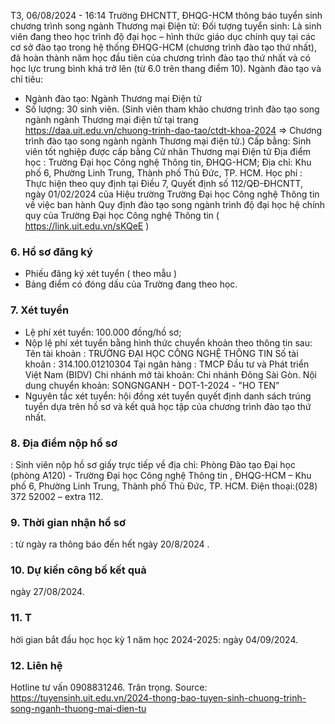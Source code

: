 T3, 06/08/2024 - 16:14
Trường ĐHCNTT, ĐHQG-HCM thông báo tuyển sinh chương trình song ngành Thương mại Điện tử:
Đối tượng tuyển sinh:
Là sinh viên đang theo học trình độ đại học – hình thức giáo dục chính quy tại các cơ sở đào tạo trong hệ thống
ĐHQG-HCM
(chương trình đào tạo thứ nhất), đã hoàn thành năm học đầu tiên của chương trình đào tạo thứ nhất và có học lực trung bình khá trở lên (từ 6.0 trên thang điểm 10).
Ngành đào tạo và chỉ tiêu:
- Ngành đào tạo: Ngành Thương mại Điện tử
- Số lượng: 30 sinh viên.
(Sinh viên tham khảo chương trình đào tạo song ngành ngành Thương mại điện tử tại trang
https://daa.uit.edu.vn/chuong-trinh-dao-tao/ctdt-khoa-2024
=> Chương trình đào tạo song ngành ngành Thương mại điện tử.)
Cấp bằng:
Sinh viên tốt nghiệp được cấp bằng
Cử nhân Thương mại Điện tử
Địa điểm học
:
Trường Đại học Công nghệ Thông tin, ĐHQG-HCM;
Địa chỉ: Khu phố 6, Phường Linh Trung, Thành phố Thủ Đức, TP. HCM.
Học phí
:
Thực hiện theo quy định tại Điều 7, Quyết định số 112/QĐ-ĐHCNTT, ngày 01/02/2024 của Hiệu trường Trường Đại học Công nghệ Thông tin về việc ban hành Quy định đào tạo song ngành trình độ đại học hệ chính quy của Trường Đại học Công nghệ Thông tin (
https://link.uit.edu.vn/sKQeE
)
### 6. Hồ sơ đăng ký
- Phiếu đăng ký xét tuyển (
theo mẫu
)
- Bảng điểm có đóng dấu của Trường đang theo học.
### 7. Xét tuyển
- Lệ phí xét tuyển: 100.000 đồng/hồ sơ;
- Nộp lệ phí xét tuyển bằng hình thức chuyển khoản theo thông tin sau:
Tên tài khoản   : TRƯỜNG ĐẠI HỌC CÔNG NGHỆ THÔNG TIN
Số tài khoản     : 314.100.01210304
Tại ngân hàng  : TMCP Đầu tư và Phát triển Việt Nam (BIDV)
Chi nhánh mở tài khoản: Chi nhánh Đông Sài Gòn.
Nội dung chuyển khoản: SONGNGANH - DOT-1-2024 - "HO TEN”
- Nguyên tắc xét tuyển: hội đồng xét tuyển quyết định danh sách trúng tuyển dựa trên hồ sơ và kết quả học tập của chương trình đào tạo thứ nhất.
### 8. Địa điểm nộp hồ sơ
:
Sinh viên nộp hồ sơ giấy trực tiếp về địa chỉ:
Phòng Đào tạo Đại học (phòng A120) - Trường Đại học Công nghệ Thông tin , ĐHQG-HCM – Khu phố 6, Phường Linh Trung, Thành phố Thủ Đức, TP. HCM.
Điện thoại:(028) 372 52002 – extra 112.
### 9. Thời gian nhận hồ sơ
: từ ngày ra thông báo đến hết ngày
20/8/2024
.
### 10. Dự kiến công bố kết quả
ngày
27/08/2024.
### 11. T
hời gian bắt đầu học học kỳ 1 năm học 2024-2025:
ngày
04/09/2024.
### 12. Liên hệ
Hotline tư vấn 0908831246.
Trân trọng.
Source: https://tuyensinh.uit.edu.vn/2024-thong-bao-tuyen-sinh-chuong-trinh-song-nganh-thuong-mai-dien-tu